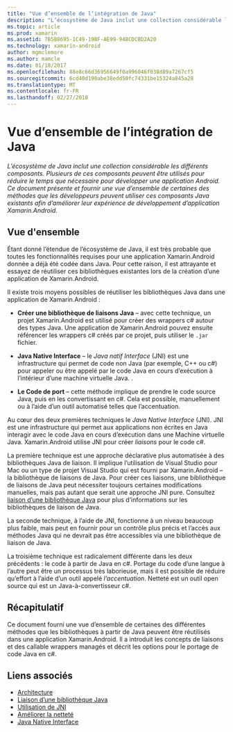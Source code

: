 ```yaml
---
title: "Vue d’ensemble de l’intégration de Java"
description: "L’écosystème de Java inclut une collection considérable les différents composants. Plusieurs de ces composants peuvent être utilisés pour réduire le temps que nécessaire pour développer une application Android. Ce document présente et fournir une vue d’ensemble de certaines des méthodes que les développeurs peuvent utiliser ces composants Java existants afin d’améliorer leur expérience de développement d’application Xamarin.Android."
ms.topic: article
ms.prod: xamarin
ms.assetid: 7B5B8695-1C49-19BF-AE99-948CDCBD2A20
ms.technology: xamarin-android
author: mgmclemore
ms.author: mamcle
ms.date: 01/18/2017
ms.openlocfilehash: 88e8c66d36956649f0a996046f038d89a7267cf5
ms.sourcegitcommit: 6cd40d190abe38edd50fc74331be15324a845a28
ms.translationtype: MT
ms.contentlocale: fr-FR
ms.lasthandoff: 02/27/2018
---
```

# <a name="java-integration-overview"></a>Vue d’ensemble de l’intégration de Java

_L’écosystème de Java inclut une collection considérable les différents composants. Plusieurs de ces composants peuvent être utilisés pour réduire le temps que nécessaire pour développer une application Android. Ce document présente et fournir une vue d’ensemble de certaines des méthodes que les développeurs peuvent utiliser ces composants Java existants afin d’améliorer leur expérience de développement d’application Xamarin.Android._

<a name="Overview" />

## <a name="overview"></a>Vue d'ensemble

Étant donné l’étendue de l’écosystème de Java, il est très probable que toutes les fonctionnalités requises pour une application Xamarin.Android donnée a déjà été codée dans Java. Pour cette raison, il est attrayante et essayez de réutiliser ces bibliothèques existantes lors de la création d’une application de Xamarin.Android. 

Il existe trois moyens possibles de réutiliser les bibliothèques Java dans une application de Xamarin.Android : 

-   **Créer une bibliothèque de liaisons Java** &ndash; avec cette technique, un projet Xamarin.Android est utilisé pour créer des wrappers c# autour des types Java. Une application de Xamarin.Android pouvez ensuite référencer les wrappers c# créés par ce projet, puis utiliser le `.jar` fichier. 

-   **Java Native Interface** &ndash; le *Java natif* *Interface* (JNI) est une infrastructure qui permet de code non Java (par exemple, C++ ou c#) pour appeler ou être appelé par le code Java en cours d’exécution à l’intérieur d’une machine virtuelle Java. . 

-   **Le Code de port** &ndash; cette méthode implique de prendre le code source Java, puis en les convertissant en c#. Cela est possible, manuellement ou à l’aide d’un outil automatisé telles que l’accentuation. 

Au cœur des deux premières techniques le *Java Native Interface* (JNI). JNI est une infrastructure qui permet aux applications non écrites en Java interagir avec le code Java en cours d’exécution dans une Machine virtuelle Java. Xamarin.Android utilise JNI pour créer *liaisons* pour le code c#. 

La première technique est une approche déclarative plus automatisée à des bibliothèques Java de liaison. Il implique l’utilisation de Visual Studio pour Mac ou un type de projet Visual Studio qui est fourni par Xamarin.Android &ndash; la bibliothèque de liaisons de Java. Pour créer ces liaisons, une bibliothèque de liaisons de Java peut nécessiter toujours certaines modifications manuelles, mais pas autant que serait une approche JNI pure. Consultez [liaison d’une bibliothèque Java](~/android/platform/binding-java-library/index.md) pour plus d’informations sur les bibliothèques de liaison de Java. 

La seconde technique, à l’aide de JNI, fonctionne à un niveau beaucoup plus faible, mais peut en fournir pour un contrôle plus précis et l’accès aux méthodes Java qui ne devrait pas être accessibles via une bibliothèque de liaison de Java. 

La troisième technique est radicalement différente dans les deux précédents : le code à partir de Java en c#. Portage du code d’une langue à l’autre peut être un processus très laborieuse, mais il est possible de réduire qu’effort à l’aide d’un outil appelé *l’accentuation*. Netteté est un outil open source qui est un Java-à-convertisseur c#. 


<a name="Summary" />

## <a name="summary"></a>Récapitulatif

Ce document fourni une vue d’ensemble de certaines des différentes méthodes que les bibliothèques à partir de Java peuvent être réutilisés dans une application Xamarin.Android. Il a introduit les concepts de liaisons et des callable wrappers managés et décrit les options pour le portage de code Java en c#. 


## <a name="related-links"></a>Liens associés

- [Architecture](~/android/internals/architecture.md)
- [Liaison d’une bibliothèque Java](~/android/platform/binding-java-library/index.md)
- [Utilisation de JNI](~/android/platform/java-integration/working-with-jni.md)
- [Améliorer la netteté](https://github.com/slluis/sharpen)
- [Java Native Interface](http://docs.oracle.com/javase/7/docs/technotes~/jni/index.html)

